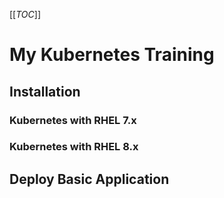 [[_TOC_]]

# My Kubernetes Training
## Installation
### Kubernetes with RHEL 7.x
### Kubernetes with RHEL 8.x
## Deploy Basic Application

